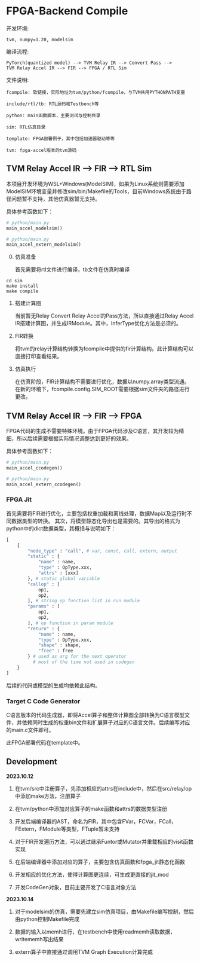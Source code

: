 # FPGA-Backend Compile

开发环境:

    tvm, numpy=1.20, modelsim

编译流程:

    PyTorch(quantized model) --> TVM Relay IR --> Convert Pass --> 
    TVM Relay Accel IR --> FIR --> FPGA / RTL Sim

文件说明:

    fcompile: 软链接，实际地址为tvm/python/fcompile，与TVM共用PYTHONPATH变量

    include/rtl/tb: RTL源码和Testbench等

    python: main函数脚本，主要测试与控制目录

    sim: RTL仿真目录

    template: FPGA部署例子，其中包括加速器驱动等等

    tvm: fpga-accel版本的tvm源码

## TVM Relay Accel IR --> FIR --> RTL Sim

本项目开发环境为WSL+Windows(ModelSIM)，如果为Linux系统则需要添加ModelSIM环境变量并修改sim/bin/Makefile的Tools，目前Windows系统由于路径问题暂不支持，其他仿真器暂无支持。

具体参考函数如下：

```python
# python/main.py
main_accel_modelsim()

# python/main.py
main_accel_extern_modelsim()
```

0. 仿真准备

    首先需要将rtl文件进行编译，tb文件在仿真时编译

```shell
cd sim
make install
make compile
```

1. 搭建计算图

    当前暂无Relay Convert Relay Accel的Pass方法，所以直接通过Relay Accel IR搭建计算图，并生成IRModule。其中，InferType优化方法是必须的。

2. FIR转换

    将tvm的relay计算结构转换为fcompile中提供的fir计算结构。此计算结构可以直接打印查看结果。

3. 仿真执行

    在仿真阶段，FIR计算结构不需要进行优化，数据以numpy.array类型流通。在新的环境下，fcompile.config.SIM_ROOT需要根据sim文件夹的路径进行更改。

## TVM Relay Accel IR --> FIR --> FPGA

FPGA代码的生成不需要特殊环境。由于FPGA代码涉及C语言，其开发较为精细，所以后续需要根据实际情况调整达到更好的效果。

具体参考函数如下：

```python
# python/main.py
main_accel_ccodegen()

# python/main.py
main_accel_extern_ccodegen()
```

### FPGA Jit

首先需要将FIR进行优化，主要包括权重加载和离线处理，数据Map以及运行时不同数据类型的转换。 其次，将模型静态化导出也是需要的。其导出的格式为python中的dict数据类型，其概括与说明如下：

```python
[
    {
        "node_type" : "call", # var, const, call, extern, output
        "static" : {
            "name" : name,
            "type" : OpType.xxx,
            "attrs" : [xxx]
        }, # static global variable
        "callop" : [
            op1,
            op2,
        ], # string op function list in run module
        "params" : [
            op1,
            op2,
        ], # op function in param module
        "return" : {
            "name" : name,
            "type" : OpType.xxx,
            "shape" : shape,
            "free" : free
        } # used as arg for the next operator
          # most of the time not used in codegen
    }
]
```

后续的代码或模型的生成均依赖此结构。

### Target C Code Generator

C语言版本的代码生成器，即将Accel算子和整体计算图全部转换为C语言模型文件，并依赖同时生成的权重bin文件和扩展算子对应的C语言文件。后续编写对应的main.c文件即可。

此FPGA部署代码在template中。

## Development

__2023.10.12__

1. 在tvm/src中注册算子，先添加相应的attrs在include中，然后在src/relay/op中添加make方法，注册算子

2. 在tvm/python中添加对应算子的make函数和attrs的数据类型注册

3. 开发后端编译器的AST，命名为FIR，其中包含FVar，FCVar，FCall，FExtern，FModule等类型，FTuple暂未支持

4. 对于FIR开发遍历方法，可以通过继承Funtor或Mutator并重载相应的visit函数实现

5. 在后端编译器中添加对应的算子，主要包含仿真函数和fpga_jit静态化函数

6. 开发相应的优化方法，使得计算图更连续，可生成更直接的jit_mod

7. 开发CodeGen对象，目前主要开发了C语言对象方法

__2023.10.14__

1. 对于modelsim的仿真，需要先建立sim仿真项目，由Makefile编写控制，然后由python控制Makefile完成

2. 数据的输入以memh进行，在testbench中使用readmemh读取数据，writememh写出结果

3. extern算子中直接通过调用TVM Graph Execution计算完成